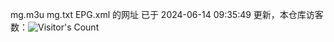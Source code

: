mg.m3u  mg.txt  EPG.xml  的网址 已于 2024-06-14 09:35:49 更新，本仓库访客数：![Visitor's Count](https://profile-counter.glitch.me/pxiptv_TV/count.svg)
